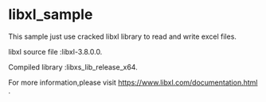 # libxl_sample

This sample just use cracked libxl library to read and write excel files.

libxl source file :libxl-3.8.0.0.

Compiled library  :libxs_lib_release_x64.

For more information,please visit https://www.libxl.com/documentation.html .

